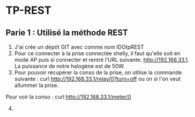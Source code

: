 # TP-REST

## Parie 1 : Utilisé la méthode REST

1. J'ai crée un dépôt GIT avec comme nom IDOtpREST
2. Pour ce connecter à la prise connectée shelly, il faut qu'elle soit en mode AP puis si connecter et rentré l'URL suivante. http://192.168.33.1. La puissance de notre halogène est de 50W.
3. Pour pouvoir récupérer la conso de la prise, on utilise la commande suivante : 
curl http://192.168.33.1/relay/0?turn=off ou on si l'on veut allummer la prise.

Pour voir la conso : 
curl http://192.168.33.1/meter/0

4.


